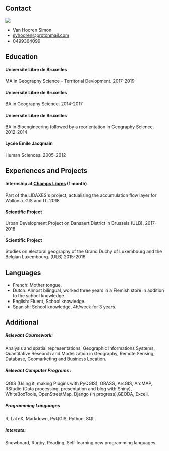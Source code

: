 ## Contact

![](https://github.com/svhooren/CV_2019_Public/blob/master/photocv.jpg)

* Van Hooren Simon
* svhooren@protonmail.com
* 0499364099

## Education
#### Université Libre de Bruxelles 
MA in Geography Science - Territorial Devlopment.                                                                    2017-2019
#### Université Libre de Bruxelles 
BA in Geography Science.                                                                                             2014-2017
#### Université Libre de Bruxelles
BA in Bioengineering followed by a reorientation in Geography Science.                                               2012-2014
#### Lycée Emile Jacqmain
Human Sciences.                                                                                                      2005-2012

## Experiences and Projects
#### Internship at [Champs Libres](https://www.champs-libres.coop) (1 month)
Part of the LIDAXES's project, actualising the accumulation flow layer for Wallonia. GIS and IT.                     2018
#### Scientific Project
Urban Development Project on Dansaert District in Brussels (ULB).                                                    2017-2018
#### Scientific Project
Studies on electoral geography of the Grand Duchy of Luxembourg and the Belgian Luxembourg. (ULB)                    2015-2016

## Languages
* French: Mother tongue.
* Dutch: Almost bilingual, worked three years in a Flemish store in addition to the school knowledge.
* English: Fluent, School knowledge.
* Spanish: School knowledge, 4h/week for 3 years.

## Additional
##### Relevant Coursework: 
Analysis and spatial representations, Geographic Informations Systems, Quantitative Research and Modelization in Geography, Remote Sensing, Database, Geomarketing and Business Location.
##### Relevant Computer Programs :
QGIS (Using it, making Plugins with PyQGIS), GRASS, ArcGIS, ArcMAP, RStudio (Data processing, presentation and blog with Shiny), WhiteBoxTools, OpenStreetMap, Django (in progress),GEODA, Excell.
##### Programming Languages
R, LaTeX, Markdown, PyQGIS, Python, SQL.
##### Interests:
Snowboard, Rugby, Reading, Self-learning new programming languages.
